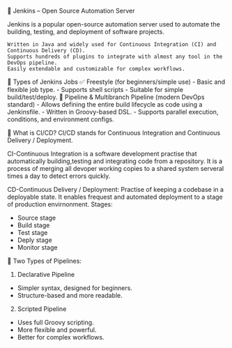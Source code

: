 🤖 Jenkins – Open Source Automation Server

Jenkins is a popular open-source automation server used to automate the building, testing, and deployment of software projects.

    Written in Java and widely used for Continuous Integration (CI) and Continuous Delivery (CD).
    Supports hundreds of plugins to integrate with almost any tool in the DevOps pipeline.
    Easily extendable and customizable for complex workflows.

🧱 Types of Jenkins Jobs
    ✅ Freestyle (for beginners/simple use)
     - Basic and flexible job type.
     - Supports shell scripts
     - Suitable for simple build/test/deploy.
    🚀 Pipeline & Multibranch Pipeline (modern DevOps standard)
     - Allows defining the entire build lifecycle as code using a Jenkinsfile.
     - Written in Groovy-based DSL.
     - Supports parallel execution, conditions, and environment configs.

🚀 What is CI/CD?
CI/CD stands for Continuous Integration and Continuous Delivery / Deployment.

CI-Continuous Integration is a software development practise that automatically building,testing and integrating code from a repository. It is a process of merging all devoper working copies to a shared system serveral times a day to detect errors quickly.

CD-Continuous Delivery / Deployment: Practise of keeping a codebase in a deployable state. It enables frequest and automated deployment to a stage of production envirnonment.
 Stages:
  - Source stage
  - Build stage
  - Test stage
  - Deply stage
  - Monitor stage

📌 Two Types of Pipelines:
1. Declarative Pipeline
 - Simpler syntax, designed for beginners.
 - Structure-based and more readable.
2. Scripted Pipeline
 - Uses full Groovy scripting.
 - More flexible and powerful.
 - Better for complex workflows.
